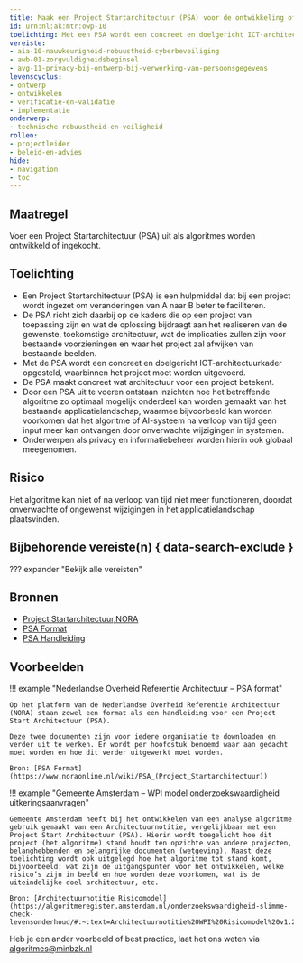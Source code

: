 ```yaml
---
title: Maak een Project Startarchitectuur (PSA) voor de ontwikkeling of inkoop van algoritmes
id: urn:nl:ak:mtr:owp-10
toelichting: Met een PSA wordt een concreet en doelgericht ICT-architectuurkader opgesteld, waarbinnen het project moet worden uitgevoerd.
vereiste:
- aia-10-nauwkeurigheid-robuustheid-cyberbeveiliging
- awb-01-zorgvuldigheidsbeginsel
- avg-11-privacy-bij-ontwerp-bij-verwerking-van-persoonsgegevens
levenscyclus:
- ontwerp
- ontwikkelen
- verificatie-en-validatie
- implementatie
onderwerp:
- technische-robuustheid-en-veiligheid
rollen:
- projectleider
- beleid-en-advies
hide:
- navigation
- toc
---
```


<!-- tags -->

## Maatregel

Voer een Project Startarchitectuur (PSA) uit als algoritmes worden ontwikkeld of ingekocht.

## Toelichting

- Een Project Startarchitectuur (PSA) is een hulpmiddel dat bij een project wordt ingezet om veranderingen van A naar B beter te faciliteren.
- De PSA richt zich daarbij op de kaders die op een project van toepassing zijn en wat de oplossing bijdraagt aan het realiseren van de gewenste, toekomstige architectuur, wat de implicaties zullen zijn voor bestaande voorzieningen en waar het project zal afwijken van bestaande beelden.
- Met de PSA wordt een concreet en doelgericht ICT-architectuurkader opgesteld, waarbinnen het project moet worden uitgevoerd. 
- De PSA maakt concreet wat architectuur voor een project betekent.
- Door een PSA uit te voeren ontstaan inzichten hoe het betreffende algoritme zo optimaal mogelijk onderdeel kan worden gemaakt van het bestaande applicatielandschap, waarmee bijvoorbeeld kan worden voorkomen dat het algoritme of AI-systeem na verloop van tijd geen input meer kan ontvangen door onverwachte wijzigingen in systemen.
- Onderwerpen als privacy en informatiebeheer worden hierin ook globaal meegenomen. 
  
## Risico
Het algoritme kan niet of na verloop van tijd niet meer functioneren, doordat onverwachte of ongewenst wijzigingen in het applicatielandschap plaatsvinden. 

## Bijbehorende vereiste(n) { data-search-exclude }
??? expander "Bekijk alle vereisten"
    <!-- list_vereisten_on_maatregelen_page -->

## Bronnen

- [Project Startarchitectuur,NORA](https://www.noraonline.nl/wiki/PSA_(Project_Startarchitectuur))
- [PSA Format](https://www.noraonline.nl/wiki/Webversie_PSA_Format)
- [PSA Handleiding](https://www.noraonline.nl/wiki/Webversie_PSA_Handleiding)


## Voorbeelden

!!! example "Nederlandse Overheid Referentie Architectuur – PSA format"
	
	Op het platform van de Nederlandse Overheid Referentie Architectuur (NORA) staan zowel een format als een handleiding voor een Project Start Architectuur (PSA). 
	
	Deze twee documenten zijn voor iedere organisatie te downloaden en verder uit te werken. Er wordt per hoofdstuk benoemd waar aan gedacht moet worden en hoe dit verder uitgewerkt moet worden.
	
	Bron: [PSA Format](https://www.noraonline.nl/wiki/PSA_(Project_Startarchitectuur))


!!! example "Gemeente Amsterdam – WPI model onderzoekswaardigheid uitkeringsaanvragen"
	
	Gemeente Amsterdam heeft bij het ontwikkelen van een analyse algoritme gebruik gemaakt van een Architectuurnotitie, vergelijkbaar met een Project Start Architectuur (PSA). Hierin wordt toegelicht hoe dit project (het algoritme) stand houdt ten opzichte van andere projecten, belanghebbenden en belangrijke documenten (wetgeving). Naast deze toelichting wordt ook uitgelegd hoe het algoritme tot stand komt, bijvoorbeeld: wat zijn de uitgangspunten voor het ontwikkelen, welke risico’s zijn in beeld en hoe worden deze voorkomen, wat is de uiteindelijke doel architectuur, etc. 
	
	Bron: [Architectuurnotitie Risicomodel](https://algoritmeregister.amsterdam.nl/onderzoekswaardigheid-slimme-check-levensonderhoud/#:~:text=Architectuurnotitie%20WPI%20Risicomodel%20v1.2.pdf)

Heb je een ander voorbeeld of best practice, laat het ons weten via [algoritmes@minbzk.nl](mailto:algoritmes@minbzk.nl)
